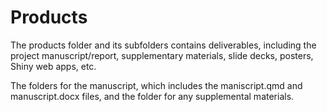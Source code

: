 # Products

The products folder and its subfolders contains deliverables, including the project manuscript/report, supplementary materials, slide decks, posters, Shiny web apps, etc.

The folders for the manuscript, which includes the maniscript.qmd and manuscript.docx files, and the folder for any supplemental materials.
